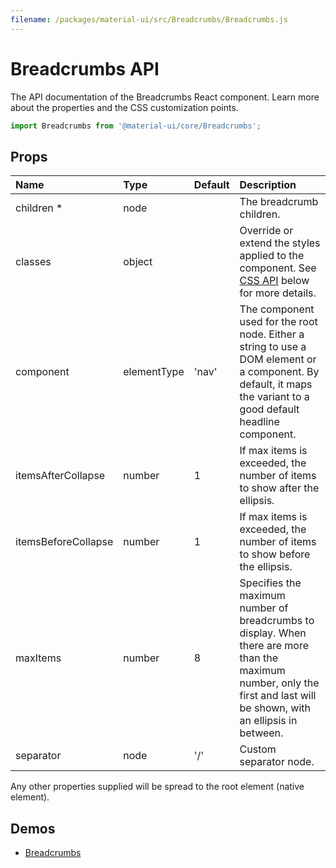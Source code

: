 ```yaml
---
filename: /packages/material-ui/src/Breadcrumbs/Breadcrumbs.js
---
```


<!--- This documentation is automatically generated, do not try to edit it. -->

# Breadcrumbs API

<p class="description">The API documentation of the Breadcrumbs React component. Learn more about the properties and the CSS customization points.</p>

```js
import Breadcrumbs from '@material-ui/core/Breadcrumbs';
```



## Props

| Name | Type | Default | Description |
|:-----|:-----|:--------|:------------|
| <span class="prop-name required">children&nbsp;*</span> | <span class="prop-type">node</span> |  | The breadcrumb children. |
| <span class="prop-name">classes</span> | <span class="prop-type">object</span> |  | Override or extend the styles applied to the component. See [CSS API](#css) below for more details. |
| <span class="prop-name">component</span> | <span class="prop-type">elementType</span> | <span class="prop-default">'nav'</span> | The component used for the root node. Either a string to use a DOM element or a component. By default, it maps the variant to a good default headline component. |
| <span class="prop-name">itemsAfterCollapse</span> | <span class="prop-type">number</span> | <span class="prop-default">1</span> | If max items is exceeded, the number of items to show after the ellipsis. |
| <span class="prop-name">itemsBeforeCollapse</span> | <span class="prop-type">number</span> | <span class="prop-default">1</span> | If max items is exceeded, the number of items to show before the ellipsis. |
| <span class="prop-name">maxItems</span> | <span class="prop-type">number</span> | <span class="prop-default">8</span> | Specifies the maximum number of breadcrumbs to display. When there are more than the maximum number, only the first and last will be shown, with an ellipsis in between. |
| <span class="prop-name">separator</span> | <span class="prop-type">node</span> | <span class="prop-default">'/'</span> | Custom separator node. |

Any other properties supplied will be spread to the root element (native element).

## Demos

- [Breadcrumbs](/demos/breadcrumbs/)

